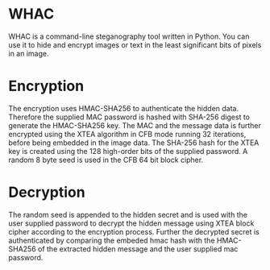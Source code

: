 # WHAC
WHAC is a command-line steganography tool written in Python. You can use it to hide and encrypt images or text in the least significant bits of pixels in an image.

# Encryption
The encryption uses HMAC-SHA256 to authenticate the hidden data. Therefore the supplied MAC password is hashed with SHA-256 digest to generate the HMAC-SHA256 key. 
The MAC and the message data is further encrypted using the XTEA algorithm in CFB mode running 32 iterations, before being embedded in the image data. The SHA-256 hash for the XTEA key is created using the 128 high-order bits of the supplied password. A random 8 byte seed is used in the CFB 64 bit block cipher.

# Decryption
The random seed is appended to the hidden secret and is used with the user supplied password to decrypt the hidden message using XTEA block cipher according to the encryption process. Further the decrypted secret is authenticated by comparing the embeded hmac hash with the HMAC-SHA256 of the extracted hidden message and the user supplied mac password.

